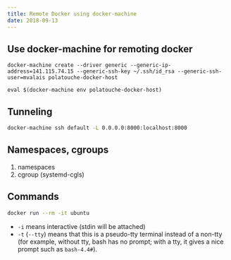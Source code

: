 ```yaml
---
title: Remote Docker using docker-machine
date: 2018-09-13
---
```


## Use docker-machine for remoting docker

```shell
docker-machine create --driver generic --generic-ip-address=141.115.74.15 --generic-ssh-key ~/.ssh/id_rsa --generic-ssh-user=mvalais polatouche-docker-host

eval $(docker-machine env polatouche-docker-host)
```

## Tunneling

```sh
docker-machine ssh default -L 0.0.0.0:8000:localhost:8000
```

## Namespaces, cgroups

1. namespaces
2. cgroup (systemd-cgls)

## Commands

```sh
docker run --rm -it ubuntu
```

- `-i` means interactive (stdin will be attached)
- `-t` (`--tty`) means that this is a pseudo-tty terminal instead of a
  non-tty (for example, without tty, bash has no prompt; with a tty, it
  gives a nice prompt such as `bash-4.4#`).
